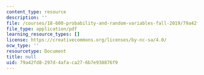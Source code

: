 ```yaml
---
content_type: resource
description: ''
file: /courses/18-600-probability-and-random-variables-fall-2019/79a42fd8297d4afaca276b7e938876f9_MIT18_600F19_lec21.pdf
file_type: application/pdf
learning_resource_types: []
license: https://creativecommons.org/licenses/by-nc-sa/4.0/
ocw_type: ''
resourcetype: Document
title: null
uid: 79a42fd8-297d-4afa-ca27-6b7e938876f9
---
```

